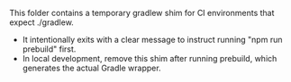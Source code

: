 This folder contains a temporary gradlew shim for CI environments that expect ./gradlew.
- It intentionally exits with a clear message to instruct running "npm run prebuild" first.
- In local development, remove this shim after running prebuild, which generates the actual Gradle wrapper.
